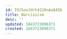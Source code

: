 ```yaml
---
id: I9JSoxJdrh43J0nAaQ45b
title: Narcissism
desc: ''
updated: 1643723096371
created: 1643723096371
---
```


